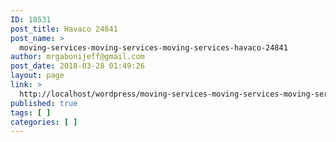```yaml
---
ID: 10531
post_title: Havaco 24841
post_name: >
  moving-services-moving-services-moving-services-havaco-24841
author: mrgabonijeff@gmail.com
post_date: 2018-03-28 01:49:26
layout: page
link: >
  http://localhost/wordpress/moving-services-moving-services-moving-services-havaco-24841/
published: true
tags: [ ]
categories: [ ]
---
```

